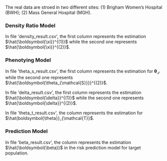 The real data are stroed in two different sites: (1) Brigham Women’s Hospital (BWH); (2) Mass General Hospital (MGH).

### Density Ratio Model
In file 'density_result.csv', the first column represents the estimation $\hat{\boldsymbol{\xi}}^{(1)}$ while the second one represents $\hat{\boldsymbol{\xi}}^{(2)}$.

### Phenotying Model
In file 'theta_s_result.csv', the first column represents the estimation for $\boldsymbol{\theta}_{\mathcal{T}}$ while the second one represents $\hat{\boldsymbol{\theta_{\mathcal{S}}}}^{(2)}$.

In file 'delta_result.csv', the first column represents the estimation $\hat{\boldsymbol{\delta}}^{(1)}$ while the second one represents $\hat{\boldsymbol{\delta}}^{(2)}$.

In file 'theta_t_result.csv', the column represents the estimation for $\hat{boldsymbol{\theta}}_{\mathcal{T}}$.

### Prediction Model
In file 'beta_result.csv', the column represents the estimation $\hat{\boldsymbol{\beta}}$ in the risk prediction model for target population.
